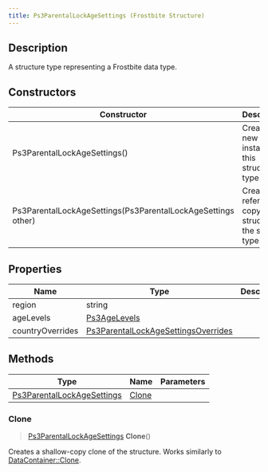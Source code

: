 ```yaml
---
title: Ps3ParentalLockAgeSettings (Frostbite Structure)
---
```

## Description

A structure type representing a Frostbite data type.

## Constructors

| Constructor                                                  | Description                                              |
| ------------------------------------------------------------ | -------------------------------------------------------- |
| Ps3ParentalLockAgeSettings()                                 | Create a new instance of this structure type.            |
| Ps3ParentalLockAgeSettings(Ps3ParentalLockAgeSettings other) | Create a reference copy of a structure of the same type. |

## Properties

| Name             | Type                                                                       | Description |
| ---------------- | -------------------------------------------------------------------------- | ----------- |
| region           | string                                                                     |             |
| ageLevels        | [Ps3AgeLevels](Ps3AgeLevels)                                               |             |
| countryOverrides | [Ps3ParentalLockAgeSettingsOverrides](Ps3ParentalLockAgeSettingsOverrides) |             |

## Methods

| Type                                                     | Name            | Parameters |
| -------------------------------------------------------- | --------------- | ---------- |
| [Ps3ParentalLockAgeSettings](Ps3ParentalLockAgeSettings) | [Clone](#clone) |            |

### Clone

> [Ps3ParentalLockAgeSettings](Ps3ParentalLockAgeSettings) **Clone**()

Creates a shallow-copy clone of the structure. Works similarly to [DataContainer::Clone](/vext/ref/cls/shr/datacontainer#clone).
